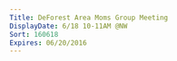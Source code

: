 ```yaml
---
Title: DeForest Area Moms Group Meeting
DisplayDate: 6/18 10-11AM @NW
Sort: 160618
Expires: 06/20/2016
---
```

